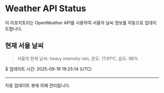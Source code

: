 
# Weather API Status

이 리포지토리는 OpenWeather API를 사용하여 서울의 날씨 정보를 자동으로 업데이트합니다.

## 현재 서울 날씨
> 서울의 현재 날씨: heavy intensity rain, 온도: 17.91°C, 습도: 98%

⏳ 업데이트 시간: 2025-09-19 19:25:14 (UTC)

---
자동 업데이트 봇에 의해 관리됩니다.
